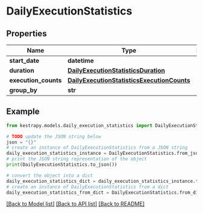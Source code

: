 # DailyExecutionStatistics


## Properties

Name | Type | Description | Notes
------------ | ------------- | ------------- | -------------
**start_date** | **datetime** |  | 
**duration** | [**DailyExecutionStatisticsDuration**](DailyExecutionStatisticsDuration.md) |  | 
**execution_counts** | [**DailyExecutionStatisticsExecutionCounts**](DailyExecutionStatisticsExecutionCounts.md) |  | [optional] 
**group_by** | **str** |  | [optional] 

## Example

```python
from kestrapy.models.daily_execution_statistics import DailyExecutionStatistics

# TODO update the JSON string below
json = "{}"
# create an instance of DailyExecutionStatistics from a JSON string
daily_execution_statistics_instance = DailyExecutionStatistics.from_json(json)
# print the JSON string representation of the object
print(DailyExecutionStatistics.to_json())

# convert the object into a dict
daily_execution_statistics_dict = daily_execution_statistics_instance.to_dict()
# create an instance of DailyExecutionStatistics from a dict
daily_execution_statistics_from_dict = DailyExecutionStatistics.from_dict(daily_execution_statistics_dict)
```
[[Back to Model list]](../README.md#documentation-for-models) [[Back to API list]](../README.md#documentation-for-api-endpoints) [[Back to README]](../README.md)


